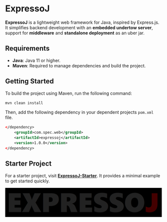 # ExpressoJ

<b>ExpressoJ</b> is a lightweight web framework for Java, inspired by Express.js. It simplifies backend development with an <b>embedded undertow server</b>, support for <b>middleware</b> and <b>standalone deployment</b> as an uber jar.

## Requirements

-   **Java**: Java 11 or higher.
-   **Maven**: Required to manage dependencies and build the project.

## Getting Started

To build the project using Maven, run the following command:

```sh
mvn clean install
```

Then, add the following dependency in your dependent projects <code>pom.xml</code> file.

```xml
</dependency>
    <groupId>com.spec.web</groupId>
    <artifactId>expressoj</artifactId>
    <version>1.0.0</version>
</dependency>
```

## Starter Project

For a starter project, visit [**ExpressoJ-Starter**](https://github.com/neerajsurjaye/ExpressoJ-Starter). It provides a minimal example to get started quickly.

<picture>
    <source media="(prefers-color-scheme: dark)" srcset="./assets/logo/logo_black.png">
    <source media="(prefers-color-scheme: light)" srcset="./assets/logo/logo_light.png">
    <img alt="Logo" src="./assets/logo/logo_black.png">
</picture>
